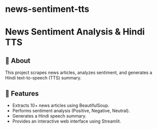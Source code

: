 # news-sentiment-tts
# News Sentiment Analysis & Hindi TTS

## 📝 About
This project scrapes news articles, analyzes sentiment, and generates a Hindi text-to-speech (TTS) summary.

## 🚀 Features
- Extracts 10+ news articles using BeautifulSoup.
- Performs sentiment analysis (Positive, Negative, Neutral).
- Generates a Hindi speech summary.
- Provides an interactive web interface using Streamlit.
